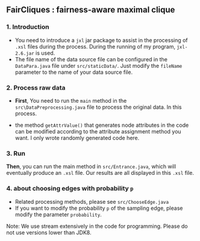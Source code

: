 ## FairCliques :  fairness-aware maximal clique

### 1. Introduction

- You need to introduce a `jxl` jar package to assist in the processing of `.xsl` files during the process. During the running of my program, `jxl-2.6.jar` is used.
- The file name of the data source file can be configured in the `DataPara.java` file under `src/staticData/`. Just modify the `fileName` parameter to the name of your data source file. 

### 2. Process raw data

- **First**, You need to run the `main` method in the ` src\DataPreprocessing.java ` file to process the original data. In this process.

- the method `getAttrValue()` that generates node attributes in the code can be modified according to the attribute assignment method you want. I only wrote randomly generated code here.

### 3. Run

**Then**, you can run the main method in `src/Entrance.java`, which will eventually produce an `.xsl` file. Our results are all displayed in this `.xsl` file.

### 4. about choosing edges with probability `p`

- Related processing methods, please see `src/ChooseEdge.java`
- If you want to modify the probability `p` of the sampling edge, please modify the parameter `probability`.

Note: We use stream extensively in the code for programming. Please do not use versions lower than JDK8.
